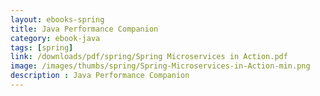 ```yaml
---
layout: ebooks-spring
title: Java Performance Companion 
category: ebook-java
tags: [spring]
link: /downloads/pdf/spring/Spring Microservices in Action.pdf 
image: /images/thumbs/spring/Spring-Microservices-in-Action-min.png
description : Java Performance Companion 
---
```












